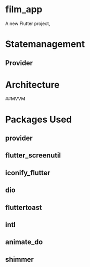 # film_app

A new Flutter project, 

# Statemanagement
## Provider

# Architecture
##MVVM


# Packages Used
## provider
## flutter_screenutil
## iconify_flutter
## dio
## fluttertoast
## intl
## animate_do
## shimmer
